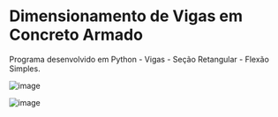 # Dimensionamento de Vigas em Concreto Armado
Programa desenvolvido em Python - Vigas - Seção Retangular - Flexão Simples.

![image](https://github.com/marciosadev/vigas_dimensionamento/assets/85747327/44c01e13-de7e-4cb1-b23f-30f7c5db1549)

![image](https://github.com/marciosadev/vigas_dimensionamento/assets/85747327/3f40de6e-d9ba-49bf-ba68-75bc612eaf4e)


